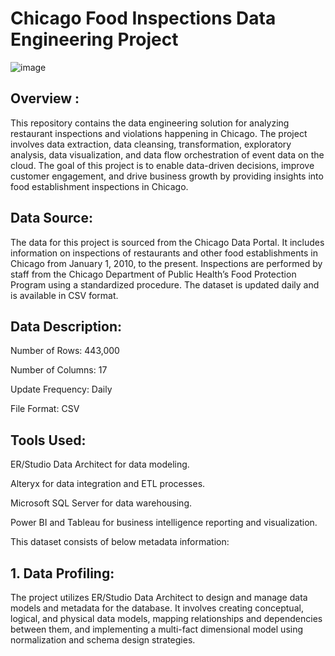 # Chicago Food Inspections Data Engineering Project

![image](https://github.com/simran2097/Chicago_Food_Inspection/assets/47267975/1d296a46-37b5-473a-8c62-55cd20dea7d0)

## Overview :

This repository contains the data engineering solution for analyzing restaurant inspections and violations happening in Chicago. The project involves data extraction, data cleansing, transformation, exploratory analysis, data visualization, and data flow orchestration of event data on the cloud. The goal of this project is to enable data-driven decisions, improve customer engagement, and drive business growth by providing insights into food establishment inspections in Chicago.

## Data Source:

The data for this project is sourced from the Chicago Data Portal. It includes information on inspections of restaurants and other food establishments in Chicago from January 1, 2010, to the present. Inspections are performed by staff from the Chicago Department of Public Health’s Food Protection Program using a standardized procedure. The dataset is updated daily and is available in CSV format.

## Data Description:

Number of Rows: 443,000

Number of Columns: 17

Update Frequency: Daily

File Format: CSV

## Tools Used:

ER/Studio Data Architect for data modeling.

Alteryx for data integration and ETL processes.

Microsoft SQL Server for data warehousing.

Power BI and Tableau for business intelligence reporting and visualization.

This dataset consists of below metadata information:

## 1. Data Profiling:
The project utilizes ER/Studio Data Architect to design and manage data models and metadata for the database. It involves creating conceptual, logical, and physical data models, mapping relationships and dependencies between them, and implementing a multi-fact dimensional model using normalization and schema design strategies.

